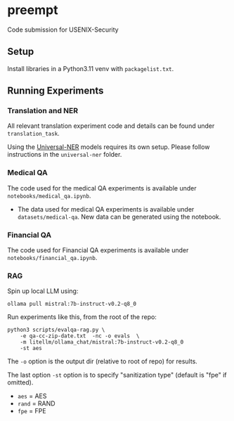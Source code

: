 # preempt
Code submission for USENIX-Security

## Setup
Install libraries in a Python3.11 venv with `packagelist.txt`.

## Running Experiments
### Translation and NER

All relevant translation experiment code and details can be found under `translation_task`.

Using the [Universal-NER](https://github.com/universal-ner/universal-ner) models requires its own setup. Please follow instructions in the `universal-ner` folder.

### Medical QA

The code used for the medical QA experiments is available under `notebooks/medical_qa.ipynb`. 
- The data used for medical QA experiments is available under `datasets/medical-qa`. New data can be generated using the notebook.

### Financial QA

The code used for Financial QA experiments is available under `notebooks/financial_qa.ipynb`.

### RAG
Spin up local LLM using:

```
ollama pull mistral:7b-instruct-v0.2-q8_0
```

Run experiments like this, from the root of the repo:

```
python3 scripts/evalqa-rag.py \
    -e qa-cc-zip-date.txt  -nc -o evals  \
    -m litellm/ollama_chat/mistral:7b-instruct-v0.2-q8_0 
    -st aes
```
The `-o` option is the output dir (relative to root of repo) for results.

The last option `-st` option is to specify "sanitization type" (default is "fpe" if omitted).
 - `aes` = AES
 - `rand` = RAND
 - `fpe` = FPE
